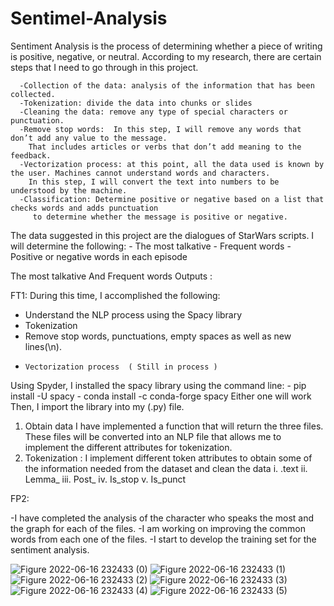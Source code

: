 # Sentimel-Analysis

Sentiment Analysis is the process of determining whether a piece of writing is positive, negative, or neutral.
According to my research, there are certain steps that I need to go through in this project.

      -Collection of the data: analysis of the information that has been collected. 
      -Tokenization: divide the data into chunks or slides 
      -Cleaning the data: remove any type of special characters or punctuation.
      -Remove stop words:  In this step, I will remove any words that don’t add any value to the message.
        That includes articles or verbs that don’t add meaning to the feedback.
      -Vectorization process: at this point, all the data used is known by the user. Machines cannot understand words and characters.  
        In this step, I will convert the text into numbers to be understood by the machine. 
      -Classification: Determine positive or negative based on a list that checks words and adds punctuation 
         to determine whether the message is positive or negative.

The data suggested in this project are the dialogues of StarWars scripts. 
I will determine the following:
      -	The most talkative 
      -	Frequent words 
      -	Positive or negative words in each episode 


The most talkative  And Frequent words  Outputs : 


FT1:
During this time, I accomplished the following:

-	Understand the NLP process using the Spacy library 
-	Tokenization 
-	Remove stop words, punctuations, empty spaces as well as new lines(\n).
-     Vectorization process  ( Still in process ) 


Using Spyder, I installed the spacy library using the command line: 
      -	pip install -U spacy 
      -	conda install -c conda-forge spacy
Either one will work 
Then, I import the library into my (.py) file. 
1)	Obtain data 
I have implemented a function that will return the three files. These files will be converted into an NLP file that allows me to implement the different 
attributes for tokenization. 
2)	Tokenization : I implement different token attributes to obtain some of the information needed from the dataset and clean the data 
          i.	.text
          ii.	Lemma_
          iii.	Post_
          iv.	Is_stop
          v.	Is_punct 
          
FP2: 

-I have completed the analysis of the character who speaks the most and the graph for each of the files. 
-I am working on improving the common words from each one of the files. 
-I start to develop the training set for the sentiment analysis. 

![Figure 2022-06-16 232433 (0)](https://user-images.githubusercontent.com/106505515/174218725-85ab6f5d-b1cf-42f0-9dcd-47b4cdd3534b.png)
![Figure 2022-06-16 232433 (1)](https://user-images.githubusercontent.com/106505515/174218726-b257f8cd-d4ad-41d3-bf53-0c8f5b563098.png)
![Figure 2022-06-16 232433 (2)](https://user-images.githubusercontent.com/106505515/174218727-d288a301-0420-4a30-af74-4907b4a69240.png)
![Figure 2022-06-16 232433 (3)](https://user-images.githubusercontent.com/106505515/174218728-35d3ff4d-3824-4560-8fb9-2730a28300f7.png)
![Figure 2022-06-16 232433 (4)](https://user-images.githubusercontent.com/106505515/174218729-0f92d063-d50f-45b4-b362-6b7ed0ba1bc6.png)
![Figure 2022-06-16 232433 (5)](https://user-images.githubusercontent.com/106505515/174218731-8d81babd-0269-4681-a060-40c3e7042a41.png)




